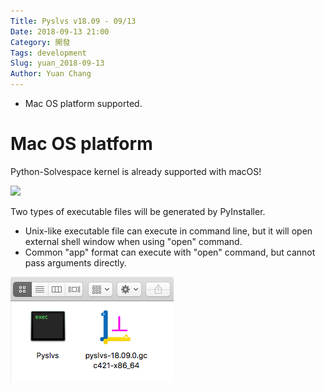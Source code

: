 ```yaml
---
Title: Pyslvs v18.09 - 09/13
Date: 2018-09-13 21:00
Category: 開發
Tags: development
Slug: yuan_2018-09-13
Author: Yuan Chang
---
```


+ Mac OS platform supported.

<!-- PELICAN_END_SUMMARY -->

Mac OS platform
===

Python-Solvespace kernel is already supported with macOS!

![](https://raw.githubusercontent.com/KmolYuan/Pyslvs-PyQt5/dev/images/main_mac.png)

Two types of executable files will be generated by PyInstaller.

+ Unix-like executable file can execute in command line, but it will open external shell window when using "open" command.
+ Common "app" format can execute with "open" command, but cannot pass arguments directly.

![](../data/images/18_09_13.png)
